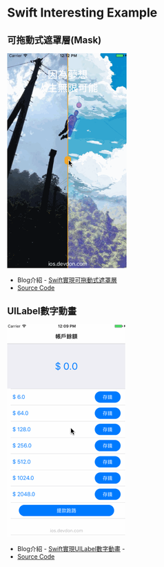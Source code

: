 # Swift Interesting Example

## 可拖動式遮罩層(Mask)
![mask](resource/ScrollableImageMask.gif)

- Blog介紹 - [Swift實現可拖動式遮罩層](https://ios.devdon.com/archives/483)
- [Source Code](https://github.com/slamdon/Swift-Interesting/tree/master/ScrollableImageMask)

## UILabel數字動畫
![UILabel-Animation](resource/LabelNumbersAnimation.gif)

- Blog介紹 - [Swift實現UILabel數字動畫](https://ios.devdon.com/archives/507) - 
- [Source Code](https://github.com/slamdon/Swift-Interesting/tree/master/LabelNumbersAnimation)